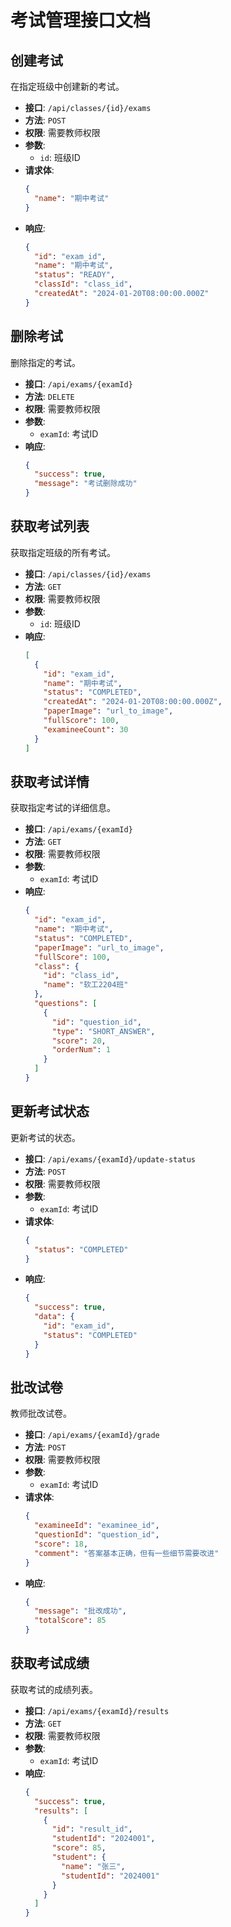 # 考试管理接口文档

## 创建考试

在指定班级中创建新的考试。

- **接口**: `/api/classes/{id}/exams`
- **方法**: `POST`
- **权限**: 需要教师权限
- **参数**:
  - `id`: 班级ID
- **请求体**:
  ```json
  {
    "name": "期中考试"
  }
  ```
- **响应**:
  ```json
  {
    "id": "exam_id",
    "name": "期中考试",
    "status": "READY",
    "classId": "class_id",
    "createdAt": "2024-01-20T08:00:00.000Z"
  }
  ```

## 删除考试

删除指定的考试。

- **接口**: `/api/exams/{examId}`
- **方法**: `DELETE`
- **权限**: 需要教师权限
- **参数**:
  - `examId`: 考试ID
- **响应**:
  ```json
  {
    "success": true,
    "message": "考试删除成功"
  }
  ```

## 获取考试列表

获取指定班级的所有考试。

- **接口**: `/api/classes/{id}/exams`
- **方法**: `GET`
- **权限**: 需要教师权限
- **参数**:
  - `id`: 班级ID
- **响应**:
  ```json
  [
    {
      "id": "exam_id",
      "name": "期中考试",
      "status": "COMPLETED",
      "createdAt": "2024-01-20T08:00:00.000Z",
      "paperImage": "url_to_image",
      "fullScore": 100,
      "examineeCount": 30
    }
  ]
  ```

## 获取考试详情

获取指定考试的详细信息。

- **接口**: `/api/exams/{examId}`
- **方法**: `GET`
- **权限**: 需要教师权限
- **参数**:
  - `examId`: 考试ID
- **响应**:
  ```json
  {
    "id": "exam_id",
    "name": "期中考试",
    "status": "COMPLETED",
    "paperImage": "url_to_image",
    "fullScore": 100,
    "class": {
      "id": "class_id",
      "name": "软工2204班"
    },
    "questions": [
      {
        "id": "question_id",
        "type": "SHORT_ANSWER",
        "score": 20,
        "orderNum": 1
      }
    ]
  }
  ```

## 更新考试状态

更新考试的状态。

- **接口**: `/api/exams/{examId}/update-status`
- **方法**: `POST`
- **权限**: 需要教师权限
- **参数**:
  - `examId`: 考试ID
- **请求体**:
  ```json
  {
    "status": "COMPLETED"
  }
  ```
- **响应**:
  ```json
  {
    "success": true,
    "data": {
      "id": "exam_id",
      "status": "COMPLETED"
    }
  }
  ```

## 批改试卷

教师批改试卷。

- **接口**: `/api/exams/{examId}/grade`
- **方法**: `POST`
- **权限**: 需要教师权限
- **参数**:
  - `examId`: 考试ID
- **请求体**:
  ```json
  {
    "examineeId": "examinee_id",
    "questionId": "question_id",
    "score": 18,
    "comment": "答案基本正确，但有一些细节需要改进"
  }
  ```
- **响应**:
  ```json
  {
    "message": "批改成功",
    "totalScore": 85
  }
  ```

## 获取考试成绩

获取考试的成绩列表。

- **接口**: `/api/exams/{examId}/results`
- **方法**: `GET`
- **权限**: 需要教师权限
- **参数**:
  - `examId`: 考试ID
- **响应**:
  ```json
  {
    "success": true,
    "results": [
      {
        "id": "result_id",
        "studentId": "2024001",
        "score": 85,
        "student": {
          "name": "张三",
          "studentId": "2024001"
        }
      }
    ]
  }
  ``` 